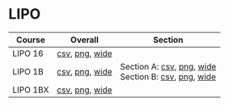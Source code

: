 # LIPO

| Course | Overall | Section |
| ------ | ------- | ------- |
| LIPO 16 | [csv](https://github.com/UCSD-Historical-Enrollment-Data/2024Winter/blob/main/overall/LIPO%2016.csv), [png](https://raw.githubusercontent.com/UCSD-Historical-Enrollment-Data/2024Winter/main/plot_overall/LIPO%2016.png), [wide](https://raw.githubusercontent.com/UCSD-Historical-Enrollment-Data/2024Winter/main/plot_overall_wide/LIPO%2016.png) |  |
| LIPO 1B | [csv](https://github.com/UCSD-Historical-Enrollment-Data/2024Winter/blob/main/overall/LIPO%201B.csv), [png](https://raw.githubusercontent.com/UCSD-Historical-Enrollment-Data/2024Winter/main/plot_overall/LIPO%201B.png), [wide](https://raw.githubusercontent.com/UCSD-Historical-Enrollment-Data/2024Winter/main/plot_overall_wide/LIPO%201B.png) | Section A: [csv](https://github.com/UCSD-Historical-Enrollment-Data/2024Winter/blob/main/section/LIPO%201B_A.csv), [png](https://raw.githubusercontent.com/UCSD-Historical-Enrollment-Data/2024Winter/main/plot_section/LIPO%201B_A.png), [wide](https://raw.githubusercontent.com/UCSD-Historical-Enrollment-Data/2024Winter/main/plot_section_wide/LIPO%201B_A.png)<br>Section B: [csv](https://github.com/UCSD-Historical-Enrollment-Data/2024Winter/blob/main/section/LIPO%201B_B.csv), [png](https://raw.githubusercontent.com/UCSD-Historical-Enrollment-Data/2024Winter/main/plot_section/LIPO%201B_B.png), [wide](https://raw.githubusercontent.com/UCSD-Historical-Enrollment-Data/2024Winter/main/plot_section_wide/LIPO%201B_B.png) |
| LIPO 1BX | [csv](https://github.com/UCSD-Historical-Enrollment-Data/2024Winter/blob/main/overall/LIPO%201BX.csv), [png](https://raw.githubusercontent.com/UCSD-Historical-Enrollment-Data/2024Winter/main/plot_overall/LIPO%201BX.png), [wide](https://raw.githubusercontent.com/UCSD-Historical-Enrollment-Data/2024Winter/main/plot_overall_wide/LIPO%201BX.png) |  |
